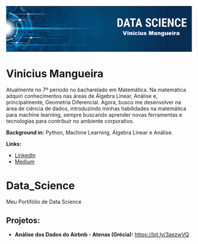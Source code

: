 <p align="center">
  <img src="banner.png" >
</p>

# Vinicius Mangueira

Atualmente no 7º período no bacharelado em Matemática. Na matemática adquiri conhecimentos nas áreas de Álgebra Linear, Análise e, principalmente, Geometria Diferencial. Agora, busco me desenvolver na área de ciência de dados, introduzindo minhas habilidades na matemática para machine learning, sempre buscando aprender novas ferramentas e tecnologias para contribuir no ambiente corporativo. 

**Background in:** Python, Machine Learning, Álgebra Linear e  Análise.

**Links:**
* [LinkedIn](https://www.linkedin.com/in/vinícius-mangueira-a94aa5204/)
* [Medium](https://medium.com/@viniciusrfm)


# Data_Science
Meu Portifólio de Data Science

## Projetos:

* **Análise dos Dados do Airbnb - Atenas (Grécia):** https://bit.ly/3aezwVQ
